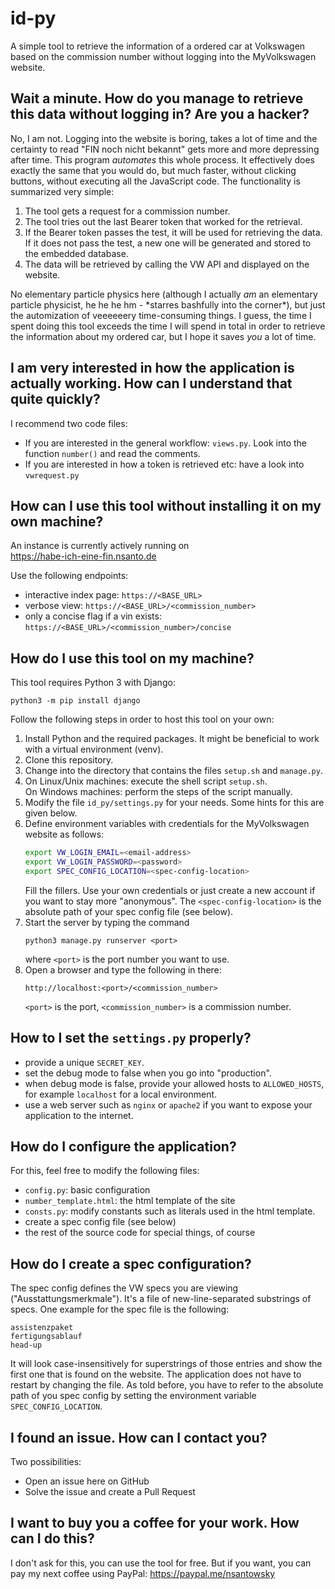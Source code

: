 # id-py
A simple tool to retrieve the information of a ordered car at Volkswagen based on the commission number without logging into the MyVolkswagen website.

## Wait a minute. How do you manage to retrieve this data without logging in? Are you a hacker?
No, I am not. Logging into the website is boring, takes a lot of time and the certainty to read "FIN noch nicht bekannt" gets more and more depressing after time. This program _automates_ this whole process. It effectively does exactly the same that you would do, but much faster, without clicking buttons, without executing all the JavaScript code. The functionality is summarized very simple:

1. The tool gets a request for a commission number.
2. The tool tries out the last Bearer token that worked for the retrieval.
3. If the Bearer token passes the test, it will be used for retrieving the data. If it does not pass the test, a new one will be generated and stored to the embedded database.
4. The data will be retrieved by calling the VW API and displayed on the website.

No elementary particle physics here (although I actually _am_ an elementary particle physicist, he he he hm - \*starres bashfully into the corner\*), but just the automization of veeeeeery time-consuming things. I guess, the time I spent doing this tool exceeds the time I will spend in total in order to retrieve the information about my ordered car, but I hope it saves _you_ a lot of time.


## I am very interested in how the application is actually working. How can I understand that quite quickly?

I recommend two code files:
* If you are interested in the general workflow: `views.py`. Look into the function `number()` and read the comments.
* If you are interested in how a token is retrieved etc: have a look into `vwrequest.py`


## How can I use this tool without installing it on my own machine?

An instance is currently actively running on  
https://habe-ich-eine-fin.nsanto.de

Use the following endpoints:
* interactive index page: `https://<BASE_URL>`
* verbose view: `https://<BASE_URL>/<commission_number>`
* only a concise flag if a vin exists: `https://<BASE_URL>/<commission_number>/concise`


## How do I use this tool on my machine?
This tool requires Python 3 with Django:
```
python3 -m pip install django
```
Follow the following steps in order to host this tool on your own:

1. Install Python and the required packages. It might be beneficial to work with a virtual environment (venv).
1. Clone this repository.
2. Change into the directory that contains the files `setup.sh` and `manage.py`.
3. On Linux/Unix machines: execute the shell script `setup.sh`.  
On Windows machines: perform the steps of the script manually.
1. Modify the file `id_py/settings.py` for your needs. Some hints for this are given below.
2. Define environment variables with credentials for the MyVolkswagen website as follows:
   ```bash
   export VW_LOGIN_EMAIL=<email-address>
   export VW_LOGIN_PASSWORD=<password>
   export SPEC_CONFIG_LOCATION=<spec-config-location>
   ```
   Fill the fillers. Use your own credentials or just create a new account if you want to stay more "anonymous". The `<spec-config-location>` is the absolute path of your spec config file (see below).
3. Start the server by typing the command
    ```
    python3 manage.py runserver <port>
    ```
    where `<port>` is the port number you want to use.
4. Open a browser and type the following in there:
   ```
   http://localhost:<port>/<commission_number>
   ```
   `<port>` is the port, `<commission_number>` is a commission number.


## How to I set the `settings.py` properly?

* provide a unique `SECRET_KEY`.
* set the debug mode to false when you go into "production".
* when debug mode is false, provide your allowed hosts to `ALLOWED_HOSTS`, for example `localhost` for a local environment.
* use a web server such as `nginx` or `apache2` if you want to expose your application to the internet.


## How do I configure the application?

For this, feel free to modify the following files:
* `config.py`: basic configuration
* `number_template.html`: the html template of the site
* `consts.py`: modify constants such as literals used in the html template.
* create a spec config file (see below)
* the rest of the source code for special things, of course


## How do I create a spec configuration?

The spec config defines the VW specs you are viewing ("Ausstattungsmerkmale"). It's a file of new-line-separated substrings of specs. One example for the spec file is the following:
```
assistenzpaket
fertigungsablauf
head-up
```
It will look case-insensitively for superstrings of those entries and show the first one that is found on the website. The application does not have to restart by changing the file. As told before, you have to refer to the absolute path of you spec config by setting the environment variable `SPEC_CONFIG_LOCATION`.


## I found an issue. How can I contact you?

Two possibilities:
* Open an issue here on GitHub
* Solve the issue and create a Pull Request


## I want to buy you a coffee for your work. How can I do this?

I don't ask for this, you can use the tool for free. But if you want, you can pay my next coffee using PayPal: https://paypal.me/nsantowsky
